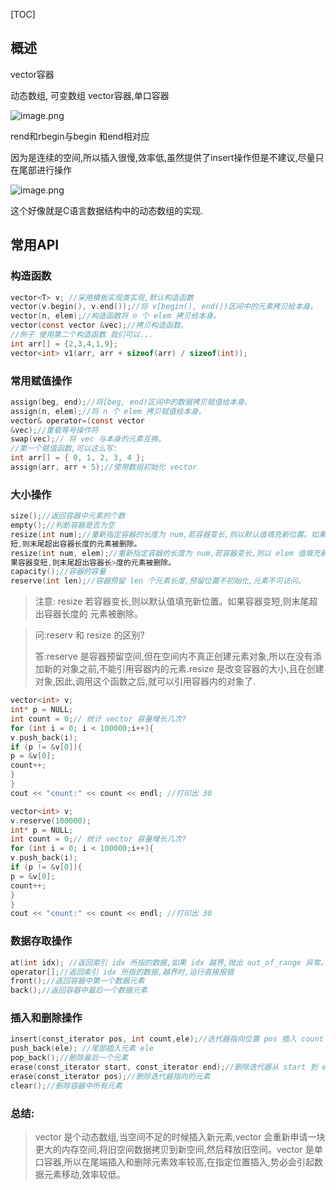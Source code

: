 [TOC]

## 概述

vector容器

动态数组, 可变数组 vector容器,单口容器

![image.png](https://upload-images.jianshu.io/upload_images/6836439-e6ed364eff2987dd.png?imageMogr2/auto-orient/strip%7CimageView2/2/w/1240)

rend和rbegin与begin 和end相对应

因为是连续的空间,所以插入很慢,效率低,虽然提供了insert操作但是不建议,尽量只在尾部进行操作

![image.png](https://upload-images.jianshu.io/upload_images/6836439-8562a8a29ce22231.png?imageMogr2/auto-orient/strip%7CimageView2/2/w/1240)

这个好像就是C语言数据结构中的动态数组的实现.



## 常用API

### 构造函数

```c
vector<T> v; //采用模板实现类实现,默认构造函数
vector(v.begin(), v.end());//将 v[begin(), end())区间中的元素拷贝给本身。
vector(n, elem);//构造函数将 n 个 elem 拷贝给本身。
vector(const vector &vec);//拷贝构造函数。
//例子 使用第二个构造函数 我们可以...
int arr[] = {2,3,4,1,9};
vector<int> v1(arr, arr + sizeof(arr) / sizeof(int));
```

### 常用赋值操作

```c
assign(beg, end);//将[beg, end)区间中的数据拷贝赋值给本身。
assign(n, elem);//将 n 个 elem 拷贝赋值给本身。
vector& operator=(const vector
&vec);//重载等号操作符
swap(vec);// 将 vec 与本身的元素互换。
//第一个赋值函数,可以这么写:
int arr[] = { 0, 1, 2, 3, 4 };
assign(arr, arr + 5);//使用数组初始化 vector
```

### 大小操作

```c
size();//返回容器中元素的个数
empty();//判断容器是否为空
resize(int num);//重新指定容器的长度为 num,若容器变长,则以默认值填充新位置。如果容器变
短,则末尾超出容器长度的元素被删除。
resize(int num, elem);//重新指定容器的长度为 num,若容器变长,则以 elem 值填充新位置。如
果容器变短,则末尾超出容器长>度的元素被删除。
capacity();//容器的容量
reserve(int len);//容器预留 len 个元素长度,预留位置不初始化,元素不可访问。
```

>注意: resize 若容器变长,则以默认值填充新位置。如果容器变短,则末尾超出容器长度的
>元素被删除。

> 问:reserv 和 resize 的区别?
>
> 答:reserve 是容器预留空间,但在空间内不真正创建元素对象,所以在没有添加新的对象之前,不能引用容器内的元素.resize 是改变容器的大小,且在创建对象,因此,调用这个函数之后,就可以引用容器内的对象了.

```c
vector<int> v;
int* p = NULL;
int count = 0;// 统计 vector 容量增长几次?
for (int i = 0; i < 100000;i++){
v.push_back(i);
if (p != &v[0]){
p = &v[0];
count++;
}
}
cout << "count:" << count << endl; //打印出 30

vector<int> v;
v.reserve(100000);
int* p = NULL;
int count = 0;// 统计 vector 容量增长几次?
for (int i = 0; i < 100000;i++){
v.push_back(i);
if (p != &v[0]){
p = &v[0];
count++;
}
}
cout << "count:" << count << endl; //打印出 30

```

### 数据存取操作

```c
at(int idx); //返回索引 idx 所指的数据,如果 idx 越界,抛出 out_of_range 异常。
operator[];//返回索引 idx 所指的数据,越界时,运行直接报错
front();//返回容器中第一个数据元素
back();//返回容器中最后一个数据元素
```

### 插入和删除操作

```c
insert(const_iterator pos, int count,ele);//迭代器指向位置 pos 插入 count 个元素 ele.
push_back(ele); //尾部插入元素 ele
pop_back();//删除最后一个元素
erase(const_iterator start, const_iterator end);//删除迭代器从 start 到 end 之间的元素
erase(const_iterator pos);//删除迭代器指向的元素
clear();//删除容器中所有元素
```

### 总结:

> vector 是个动态数组,当空间不足的时候插入新元素,vector 会重新申请一块更大的内存空间,将旧空间数据拷贝到新空间,然后释放旧空间。vector 是单口容器,所以在尾端插入和删除元素效率较高,在指定位置插入,势必会引起数据元素移动,效率较低。
